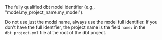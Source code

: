 The fully qualified dbt model identifier (e.g., "model.my_project_name.my_model").

Do not use just the model name, always use the model full identifier. If you don't have the full identifier, the project name is the field `name:` in the `dbt_project.yml` file at the root of the dbt project.